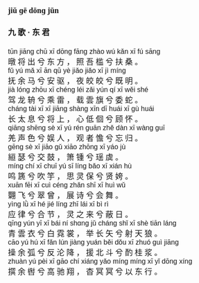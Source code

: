 <font face=楷体 size=4>

#### jiǔ  ɡē  dōnɡ  jūn  
#### 九  歌 ·  东  君  


<font face=Arial size=3>tūn  jiānɡ  chū  xī  dōnɡ  fānɡ  zhào  wú  kǎn  xī  fú  sānɡ  </font>  
暾  将  出  兮  东  方 ，  照  吾  槛  兮  扶  桑 。  
<font face=Arial size=3>fǔ  yú  mǎ  xī  ān  qū  yè  jiǎo  jiǎo  xī  jì  mínɡ  </font>  
抚  余  马  兮  安  驱 ，  夜  皎  皎  兮  既  明 。  
<font face=Arial size=3>jià  lónɡ  zhōu  xī  chénɡ  léi  zǎi  yún  qí  xī  wěi  shé  </font>  
驾  龙  辀  兮  乘  雷 ，  载  雲  旗  兮  委  蛇 。  
<font face=Arial size=3>chánɡ  tài  xī  xī  jiānɡ  shànɡ  xīn  dī  huái  xī  ɡù  huái  </font>  
长  太  息  兮  将  上 ，  心  低  佪  兮  顾  怀 。  
<font face=Arial size=3>qiānɡ  shēnɡ  sè  xī  yú  rén  ɡuān  zhě  dàn  xī  wànɡ  ɡuī  </font>  
羌  声  色  兮  娱  人 ，  观  者  憺  兮  忘  归 。  
<font face=Arial size=3>ɡēnɡ sè  xī  jiāo  ɡǔ  xiāo  zhōnɡ  xī  yáo  jù  </font>  
 絙  瑟  兮  交  鼓 ，  箫  锺  兮  瑶  虡 。  
<font face=Arial size=3>mínɡ  chí  xī  chuī  yú  sī  línɡ  bǎo  xī  xián  hù  </font>  
鸣  篪  兮  吹  竽 ，  思  灵  保  兮  贤  姱 。  
<font face=Arial size=3>xuān  fēi  xī  cuì  cénɡ  zhǎn  shī  xī  huì  wǔ  </font>  
翾  飞  兮  翠  曾 ，  展  诗  兮  会  舞 。  
<font face=Arial size=3>yìnɡ  lǜ  xī  hé  jié  línɡ  zhī  lái  xī  bì  rì  </font>  
应  律  兮  合  节 ，  灵  之  来  兮  蔽  日 。  
<font face=Arial size=3>qīnɡ  yún  yī  xī  bái  ní  shɑnɡ  jǔ  chánɡ  shǐ  xī  shè  tiān  lánɡ  </font>  
青  雲  衣  兮  白  霓  裳 ，  举  长  矢  兮  射  天  狼 。  
<font face=Arial size=3>cāo  yú  hú  xī  fǎn  lún  jiànɡ  yuán  běi  dǒu  xī  zhuó  ɡuì  jiānɡ  </font>  
操  余  弧  兮  反  沦  降 ，  援  北  斗  兮  酌  桂  浆 。  
<font face=Arial size=3>zhuàn  yú  pèi  xī  ɡāo  chí  xiánɡ  yǎo  mínɡ  mínɡ  xī  yǐ  dōnɡ  xínɡ  </font>  
撰  余  辔  兮  高  驰  翔 ，  杳  冥  冥  兮  以  东  行 。  

</font>